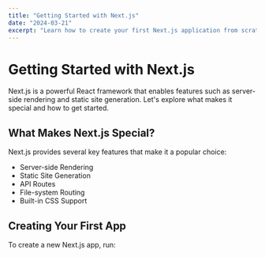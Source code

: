 ```yaml
---
title: "Getting Started with Next.js"
date: "2024-03-21"
excerpt: "Learn how to create your first Next.js application from scratch"
---
```


# Getting Started with Next.js

Next.js is a powerful React framework that enables features such as server-side rendering and static site generation. Let's explore what makes it special and how to get started.

## What Makes Next.js Special?

Next.js provides several key features that make it a popular choice:

- Server-side Rendering
- Static Site Generation
- API Routes
- File-system Routing
- Built-in CSS Support

## Creating Your First App

To create a new Next.js app, run:
